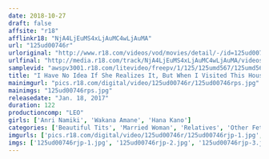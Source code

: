 ```yaml
---
date: 2018-10-27
draft: false
affsite: "r18"
afflinkr18: "NjA4LjEuMS4xLjAuMC4wLjAuMA"
url: "125ud00746r"
urloriginal: "http://www.r18.com/videos/vod/movies/detail/-/id=125ud00746r"
urlfinal: "http://media.r18.com/track/NjA4LjEuMS4xLjAuMC4wLjAuMA/videos/vod/movies/detail/-/id=125ud00746r"
samplevid: "awspv3001.r18.com/litevideo/freepv/1/125/125umd567/125umd567_dmb_w.mp4"
title: "I Have No Idea If She Realizes It, But When I Visited This Housewife At Her Home, She Was Jiggling Her Amazing Nipples At Me Without Her Bra On, And It Was So Distracting I Couldn't Concentrate At All"
mainimgurl: "pics.r18.com/digital/video/125ud00746r/125ud00746rps.jpg"
mainimgs: "125ud00746rps.jpg"
releasedate: "Jan. 18, 2017"
duration: 122
productioncomp: "LEO"
girls: ['Anri Namiki', 'Wakana Amane', 'Hana Kano']
categories: ['Beautiful Tits', 'Married Woman', 'Relatives', 'Other Fetishes', 'Hi-Def']
imgurls: ['pics.r18.com/digital/video/125ud00746r/125ud00746rjp-1.jpg', 'pics.r18.com/digital/video/125ud00746r/125ud00746rjp-2.jpg', 'pics.r18.com/digital/video/125ud00746r/125ud00746rjp-3.jpg', 'pics.r18.com/digital/video/125ud00746r/125ud00746rjp-4.jpg', 'pics.r18.com/digital/video/125ud00746r/125ud00746rjp-5.jpg', 'pics.r18.com/digital/video/125ud00746r/125ud00746rjp-6.jpg', 'pics.r18.com/digital/video/125ud00746r/125ud00746rjp-7.jpg', 'pics.r18.com/digital/video/125ud00746r/125ud00746rjp-8.jpg', 'pics.r18.com/digital/video/125ud00746r/125ud00746rjp-9.jpg', 'pics.r18.com/digital/video/125ud00746r/125ud00746rjp-10.jpg', 'pics.r18.com/digital/video/125ud00746r/125ud00746rjp-11.jpg', 'pics.r18.com/digital/video/125ud00746r/125ud00746rjp-12.jpg', 'pics.r18.com/digital/video/125ud00746r/125ud00746rjp-13.jpg', 'pics.r18.com/digital/video/125ud00746r/125ud00746rjp-14.jpg', 'pics.r18.com/digital/video/125ud00746r/125ud00746rjp-15.jpg', 'pics.r18.com/digital/video/125ud00746r/125ud00746rjp-16.jpg', 'pics.r18.com/digital/video/125ud00746r/125ud00746rjp-17.jpg', 'pics.r18.com/digital/video/125ud00746r/125ud00746rjp-18.jpg', 'pics.r18.com/digital/video/125ud00746r/125ud00746rjp-19.jpg', 'pics.r18.com/digital/video/125ud00746r/125ud00746rjp-20.jpg']
imgs: ['125ud00746rjp-1.jpg', '125ud00746rjp-2.jpg', '125ud00746rjp-3.jpg', '125ud00746rjp-4.jpg', '125ud00746rjp-5.jpg', '125ud00746rjp-6.jpg', '125ud00746rjp-7.jpg', '125ud00746rjp-8.jpg', '125ud00746rjp-9.jpg', '125ud00746rjp-10.jpg', '125ud00746rjp-11.jpg', '125ud00746rjp-12.jpg', '125ud00746rjp-13.jpg', '125ud00746rjp-14.jpg', '125ud00746rjp-15.jpg', '125ud00746rjp-16.jpg', '125ud00746rjp-17.jpg', '125ud00746rjp-18.jpg', '125ud00746rjp-19.jpg', '125ud00746rjp-20.jpg']
---
```

